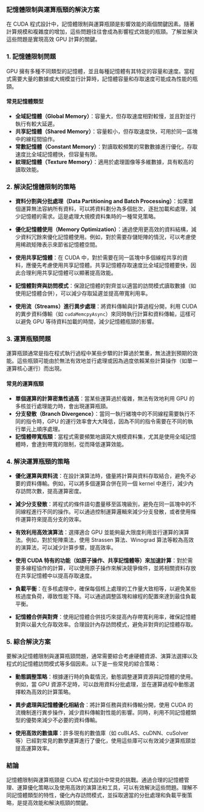 ### 記憶體限制與運算瓶頸的解決方案

在 CUDA 程式設計中，記憶體限制與運算瓶頸是影響效能的兩個關鍵因素。隨著計算規模和複雜度的增加，這些問題往往會成為影響程式效能的瓶頸。了解並解決這些問題是實現高效 GPU 計算的關鍵。

### 1. **記憶體限制問題**

GPU 擁有多種不同類型的記憶體，並且每種記憶體有其特定的容量和速度。當程式需要大量的數據或大規模並行計算時，記憶體容量和存取速度可能成為性能的瓶頸。

#### 常見記憶體類型
- **全域記憶體（Global Memory）**：容量大，但存取速度相對較慢，並且對並行執行有較大延遲。
- **共享記憶體（Shared Memory）**：容量較小，但存取速度快，可用於同一區塊中的線程間協作。
- **常數記憶體（Constant Memory）**：對讀取較頻繁的常數數據進行優化，存取速度比全域記憶體快，但容量有限。
- **紋理記憶體（Texture Memory）**：適用於處理圖像等多維數據，具有較高的讀取效能。

### 2. **解決記憶體限制的策略**

- **資料分割與分批處理（Data Partitioning and Batch Processing）**：如果單個運算無法容納所有資料，可以將資料劃分為多個批次，逐批加載和處理，減少記憶體的需求。這是處理大規模資料集時的一種常見策略。

- **優化記憶體使用（Memory Optimization）**：通過使用更高效的資料結構，減少資料冗餘來優化記憶體使用。例如，對於需要存儲矩陣的情況，可以考慮使用稀疏矩陣表示來節省記憶體空間。

- **使用共享記憶體**：在 CUDA 中，對於需要在同一區塊中多個線程共享的資料，應優先考慮使用共享記憶體。共享記憶體存取速度比全域記憶體要快，因此合理利用共享記憶體可以顯著提高效能。

- **記憶體對齊與訪問模式**：保證記憶體的對齊並以適當的訪問模式讀取數據（如使用記憶體合併），可以減少存取延遲並提高帶寬利用率。

- **使用流（Streams）進行異步處理**：將資料傳輸與計算過程分開，利用 CUDA 的異步資料傳輸（如 `cudaMemcpyAsync`）來同時執行計算和資料傳輸，這樣可以避免 GPU 等待資料加載的時間，減少記憶體瓶頸的影響。

### 3. **運算瓶頸問題**

運算瓶頸通常是指在程式執行過程中某些步驟的計算過於繁重，無法達到預期的效能。這些瓶頸可能由於無法有效地並行處理或因為過度依賴某些計算操作（如單一運算核心運行）而出現。

#### 常見的運算瓶頸
- **單個運算的計算密集性過高**：當某些運算過於複雜，無法有效地利用 GPU 的多核並行處理能力時，會出現運算瓶頸。
- **分支發散（Branch Divergence）**：當同一執行緒塊中的不同線程需要執行不同的指令時，GPU 的運行效率會大大降低，因為不同的指令需要在不同的執行單元上順序處理。
- **記憶體帶寬瓶頸**：當程式需要頻繁地讀寫大規模資料集，尤其是使用全域記憶體時，會達到帶寬的限制，從而降低運算效能。

### 4. **解決運算瓶頸的策略**

- **優化運算與資料流**：在設計演算法時，儘量將計算與資料存取結合，避免不必要的資料傳輸。例如，可以將多個運算合併在同一個 kernel 中進行，減少內存訪問次數，提高運算密度。

- **減少分支發散**：將程式的條件語句盡量移至區塊級別，避免在同一區塊中的不同線程進行不同的操作。可以通過控制運算邏輯來減少分支發散，或者使用條件運算符來提高分支的效率。

- **有效利用高效演算法**：選擇適合 GPU 並能夠最大限度利用並行運算的演算法。例如，對於矩陣乘法，使用 Strassen 算法、Winograd 算法等較為高效的演算法，可以減少計算步驟，提高效率。

- **使用 CUDA 特有的功能（如原子操作、共享記憶體等）來加速計算**：對於需要多線程協作的計算，可以使用原子操作來解決競爭條件，並將相關資料存放在共享記憶體中以提高存取速度。

- **負載平衡**：在多核處理中，確保每個核上處理的工作量大致相等，以避免某些核過度負荷，導致性能下降。可以通過調整區塊和線程的配置來達到最佳負載平衡。

- **記憶體合併與對齊**：使用記憶體合併技巧來提高內存帶寬利用率，確保記憶體對齊以最大化存取效率。合理設計內存訪問模式，避免非對齊的記憶體存取。

### 5. **綜合解決方案**

要解決記憶體限制與運算瓶頸問題，通常需要綜合考慮硬體資源、演算法選擇以及程式的記憶體訪問模式等多個因素。以下是一些常見的綜合策略：

- **動態調整策略**：根據運行時的負載情況，動態調整運算資源與記憶體的使用。例如，當 GPU 資源不足時，可以啟用資料分批處理，並在運算過程中動態選擇較為高效的計算策略。

- **異步處理與記憶體優化相結合**：將計算任務與資料傳輸分開，使用 CUDA 的流機制進行異步操作，減少資料傳輸對性能的影響。同時，利用不同記憶體類型的優勢來減少不必要的資料傳輸。

- **使用高效的數值庫**：許多現有的數值庫（如 cuBLAS、cuDNN、cuSolver 等）已經對常見的數學運算進行了優化，使用這些庫可以有效減少運算瓶頸並提高運算效率。

### 結論

記憶體限制與運算瓶頸是 CUDA 程式設計中常見的挑戰。通過合理的記憶體管理、運算優化策略以及使用高效的演算法和工具，可以有效解決這些問題。理解不同記憶體類型的特性，優化內存訪問模式，並採取適當的分批處理和負載平衡策略，是提高效能和解決瓶頸的關鍵。